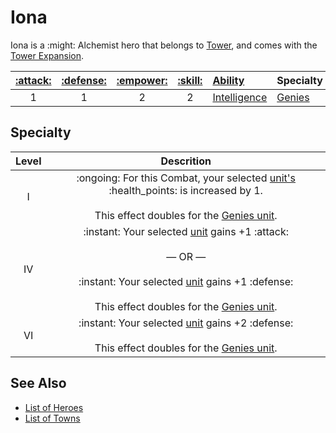 # Iona

Iona is a :might: Alchemist hero that belongs to [Tower](../towns/tower.md), and comes with the [Tower Expansion](../content.md).

| [:attack:](../statistics/attack.md) | [:defense:](../statistics/defense.md) | [:empower:](../statistics/power.md) | [:skill:](../statistics/knowledge.md) | [Ability](../abilities/index.md) | Specialty |
| :---: | :---: | :---: | :---: | :--- | :--- |
| 1 | 1 | 2 | 2 | [Intelligence](../abilities/intelligence.md) | [Genies](#specialty) |


## Specialty

| Level | Descrition |
| :---: | :---: |
| Ⅰ | :ongoing: For this Combat, your selected [unit's](../units/index.md) :health_points: is increased by 1.<br><br>This effect doubles for the [Genies unit](../units/genies.md). |
| Ⅳ | :instant: Your selected [unit](../units/index.md) gains +1 :attack:<br><br>— OR —<br><br>:instant: Your selected [unit](../units/index.md) gains +1 :defense:<br><br>This effect doubles for the [Genies unit](../units/genies.md). |
| Ⅵ | :instant: Your selected [unit](../units/index.md) gains +2 :defense:<br><br>This effect doubles for the [Genies unit](../units/genies.md). |


## See Also

- [List of Heroes](index.md)
- [List of Towns](../towns/index.md)
